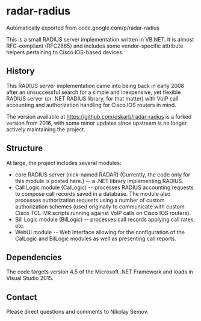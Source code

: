 # radar-radius
Automatically exported from code.google.com/p/radar-radius

This is a small RADIUS server implementation written in VB.NET. It is almost RFC-compliant (RFC2865) and includes some vendor-specific attribute helpers pertaining to Cisco IOS-based devices.

## History
This RADIUS server implementation came into being back in early 2008 after an unsuccessful search for a simple and inexpensive, yet flexible RADIUS server (or .NET RADIUS library, for that matter) with VoIP call accounting and authorization handling for Cisco IOS routers in mind.

The version available at https://github.com/oskarb/radar-radius is a forked version from 2016, with some minor updates since upstream is no longer actively maintaining the project.

## Structure
At large, the project includes several modules:

* core RADIUS server (nick-named RADAR) (Currently, the code only for this module is posted here.) -- a .NET library implementing RADIUS.
* Call Logic module (CalLogic) -- processes RADIUS accounting requests to compose call records saved in a database. The module also processes authorization requests using a number of custom authorization schemes (used originally to communicate with custom Cisco TCL IVR scripts running against VoIP calls on Cisco IOS routers).
* Bill Logic module (BilLogic) -- processes call records applying call rates, etc.
* WebUI module -- Web interface allowing for the configuration of the CalLogic and BilLogic modules as well as presenting call reports.

## Dependencies
The code targets version 4.5 of the Microsoft .NET Framework and loads in Visual Studio 2015.

## Contact
Please direct questions and comments to Nikolay Semov.
